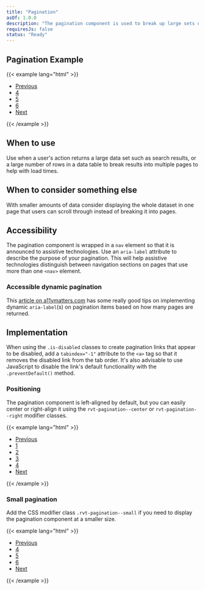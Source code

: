 ```yaml
---
title: "Pagination"
asOf: 1.0.0
description: "The pagination component is used to break up large sets of data across multiple pages."
requiresJs: false
status: "Ready"
---
```

## Pagination Example
{{< example lang="html" >}}<nav role="navigation" aria-label="Default results pages">
    <ul class="rvt-pagination">
        <li class="rvt-pagination__item">
            <a href="#" aria-label="Previous set of pages">Previous</a>
        </li>
        <li class="rvt-pagination__item">
            <a href="#" aria-label="Page 4">4</a>
        </li>
        <li class="rvt-pagination__item is-active" aria-current="true">
            <a href="#" aria-label="Page 5, current page">5</a>
        </li>
        <li class="rvt-pagination__item">
            <a href="#" aria-label="Page 6">6</a>
        </li>
        <li class="rvt-pagination__item">
            <a href="#" aria-label="Next set of pages">Next</a>
        </li>
    </ul>
</nav>
{{< /example >}}

## When to use
Use when a user's action returns a large data set such as search results, or a large number of rows in a data table to break results into multiple pages to help with load times.

## When to consider something else
With smaller amounts of data consider displaying the whole dataset in one page that users can scroll through instead of breaking it into pages.

## Accessibility
The pagination component is wrapped in a `nav` element so that it is announced to assistive technologies. Use an `aria-label` attribute to describe the purpose of your pagination. This will help assistive technologies distinguish between navigation sections on pages that use more than one `<nav>` element.

### Accessible dynamic pagination
This [article on a11ymatters.com](http://www.a11ymatters.com/pattern/pagination/) has some really good tips on implementing dynamic `aria-label`(s) on pagination items based on how many pages are returned.

## Implementation
When using the `.is-disabled` classes to create pagination links that appear to be disabled, add a `tabindex="-1"` attribute to the `<a>` tag so that it removes the disabled link from the tab order. It's also advisable to use JavaScript to disable the link's default functionality with the `.preventDefault()` method.

### Positioning
The pagination component is left-aligned by default, but you can easily center or right-align it using the `rvt-pagination--center` or `rvt-pagination--right` modifier classes.

{{< example lang="html" >}}<nav role="navigation" aria-label="Right-aligned results pages">
    <ul class="rvt-pagination rvt-pagination--right">
        <li class="rvt-pagination__item is-disabled">
            <a href="#" aria-label="Previous pages" tabindex="-1">Previous</a>
        </li>
        <li class="rvt-pagination__item">
            <a href="#" aria-label="Page 1">1</a>
        </li>
        <li class="rvt-pagination__item">
            <a href="#" aria-label="Page 2">2</a>
        </li>
        <li class="rvt-pagination__item">
            <a href="#" aria-label="Page 3">3</a>
        </li>
        <li class="rvt-pagination__item is-active" aria-current="true">
            <a href="#" aria-label="Page 4, current page">4</a>
        </li>
        <li class="rvt-pagination__item">
            <a href="#" arial-label="Nex set of pages">Next</a>
        </li>
    </ul>
</nav>
{{< /example >}}

### Small pagination
Add the CSS modifier class `.rvt-pagination--small` if you need to display the pagination component at a smaller size.

{{< example lang="html" >}}<nav role="navigation" aria-label="Small results pages">
    <ul class="rvt-pagination rvt-pagination--small">
        <li class="rvt-pagination__item">
            <a href="#" aria-label="Previous set of pages">Previous</a>
        </li>
        <li class="rvt-pagination__item">
            <a href="#" aria-label="Page 4">4</a>
        </li>
        <li class="rvt-pagination__item is-active" aria-current="true">
            <a href="#" aria-label="Page 5, current page">5</a>
        </li>
        <li class="rvt-pagination__item">
            <a href="#" aria-label="Page 6">6</a>
        </li>
        <li class="rvt-pagination__item">
            <a href="#" aria-label="Next set of pages">Next</a>
        </li>
    </ul>
</nav>
{{< /example >}}
